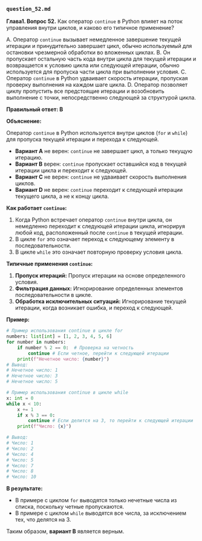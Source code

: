 

### `question_52.md`

**Глава1. Вопрос 52.** Как оператор `continue` в Python влияет на поток управления внутри циклов, и каково его типичное применение?

A. Оператор `continue` вызывает немедленное завершение текущей итерации и принудительно завершает цикл, обычно используемый для остановки чрезмерной обработки во вложенных циклах.
B. Он пропускает остальную часть кода внутри цикла для текущей итерации и возвращается к условию цикла или следующей итерации, обычно используется для пропуска части цикла при выполнении условия.
C. Оператор `continue` в Python удваивает скорость итерации, пропуская проверку выполнения на каждом шаге цикла.
D. Оператор позволяет циклу пропустить все предстоящие итерации и возобновить выполнение с точки, непосредственно следующей за структурой цикла.

**Правильный ответ: B**

**Объяснение:**

Оператор `continue` в Python используется внутри циклов (`for` и `while`) для пропуска текущей итерации и перехода к следующей.

*   **Вариант A** не верен: `continue` не завершает цикл, а только текущую итерацию.
*   **Вариант B** верен: `continue` пропускает оставшийся код в текущей итерации цикла и переходит к следующей.
*   **Вариант C** не верен: `continue` не удваивает скорость выполнения циклов.
*   **Вариант D** не верен: `continue` переходит к следующей итерации текущего цикла, а не к концу цикла.

**Как работает `continue`:**

1.  Когда Python встречает оператор `continue` внутри цикла, он немедленно переходит к следующей итерации цикла, игнорируя любой код, расположенный после `continue` в текущей итерации.
2.  В цикле `for` это означает переход к следующему элементу в последовательности.
3.  В цикле `while` это означает повторную проверку условия цикла.

**Типичные применения `continue`:**

1.  **Пропуск итераций:** Пропуск итерации на основе определенного условия.
2.  **Фильтрация данных:** Игнорирование определенных элементов последовательности в цикле.
3.  **Обработка исключительных ситуаций:**  Игнорирование текущей итерации, когда возникает ошибка, и переход к следующей.

**Пример:**

```python
# Пример использования continue в цикле for
numbers: list[int] = [1, 2, 3, 4, 5, 6]
for number in numbers:
    if number % 2 == 0:  # Проверка на четность
        continue # Если четное, перейти к следующей итерации
    print(f"Нечетное число: {number}")
# Вывод:
# Нечетное число: 1
# Нечетное число: 3
# Нечетное число: 5

# Пример использования continue в цикле while
x: int = 0
while x < 10:
    x += 1
    if x % 3 == 0:
        continue # Если делится на 3, то перейти к следующей итерации
    print(f"Число: {x}")

# Вывод:
# Число: 1
# Число: 2
# Число: 4
# Число: 5
# Число: 7
# Число: 8
# Число: 10
```
**В результате:**
* В примере с циклом `for` выводятся только нечетные числа из списка, поскольку четные пропускаются.
* В примере с циклом `while` выводятся все числа, за исключением тех, что делятся на 3.

Таким образом, **вариант B** является верным.
